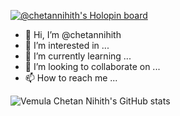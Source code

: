 [![@chetannihith's Holopin board](https://holopin.me/chetannihith)](https://holopin.io/@chetannihith)
- 👋 Hi, I’m @chetannihith
- 👀 I’m interested in ...
- 🌱 I’m currently learning ...
- 💞️ I’m looking to collaborate on ...
- 📫 How to reach me ...

![Vemula Chetan Nihith's GitHub stats](https://github-readme-stats.vercel.app/api?username=chetannihith&show_icons=true&theme=dark)
<!---
chetannihith/chetannihith is a ✨ special ✨ repository because its `README.md` (this file) appears on your GitHub profile.
You can click the Preview link to take a look at your changes.
--->
